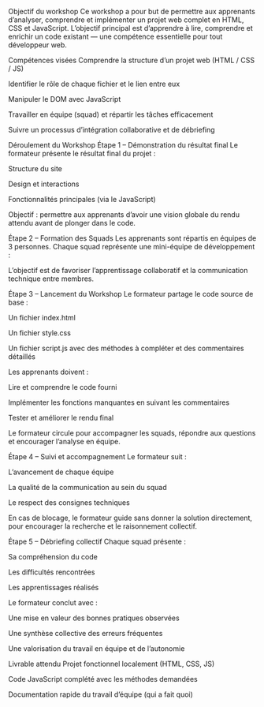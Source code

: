 Objectif du workshop
Ce workshop a pour but de permettre aux apprenants d’analyser, comprendre et implémenter un projet web complet en HTML, CSS et JavaScript.
L’objectif principal est d’apprendre à lire, comprendre et enrichir un code existant — une compétence essentielle pour tout développeur web.

Compétences visées
Comprendre la structure d’un projet web (HTML / CSS / JS)

Identifier le rôle de chaque fichier et le lien entre eux

Manipuler le DOM avec JavaScript

Travailler en équipe (squad) et répartir les tâches efficacement

Suivre un processus d’intégration collaborative et de débriefing

Déroulement du Workshop
Étape 1 – Démonstration du résultat final
Le formateur présente le résultat final du projet :

Structure du site

Design et interactions

Fonctionnalités principales (via le JavaScript)

Objectif : permettre aux apprenants d’avoir une vision globale du rendu attendu avant de plonger dans le code.

Étape 2 – Formation des Squads
Les apprenants sont répartis en équipes de 3 personnes.
Chaque squad représente une mini-équipe de développement :

L’objectif est de favoriser l’apprentissage collaboratif et la communication technique entre membres.

Étape 3 – Lancement du Workshop
Le formateur partage le code source de base :

Un fichier index.html

Un fichier style.css

Un fichier script.js avec des méthodes à compléter et des commentaires détaillés

Les apprenants doivent :

Lire et comprendre le code fourni

Implémenter les fonctions manquantes en suivant les commentaires

Tester et améliorer le rendu final

Le formateur circule pour accompagner les squads, répondre aux questions et encourager l’analyse en équipe.

Étape 4 – Suivi et accompagnement
Le formateur suit :

L’avancement de chaque équipe

La qualité de la communication au sein du squad

Le respect des consignes techniques

En cas de blocage, le formateur guide sans donner la solution directement, pour encourager la recherche et le raisonnement collectif.

Étape 5 – Débriefing collectif
Chaque squad présente :

Sa compréhension du code

Les difficultés rencontrées

Les apprentissages réalisés

Le formateur conclut avec :

Une mise en valeur des bonnes pratiques observées

Une synthèse collective des erreurs fréquentes

Une valorisation du travail en équipe et de l’autonomie

Livrable attendu
Projet fonctionnel localement (HTML, CSS, JS)

Code JavaScript complété avec les méthodes demandées

Documentation rapide du travail d’équipe (qui a fait quoi)

